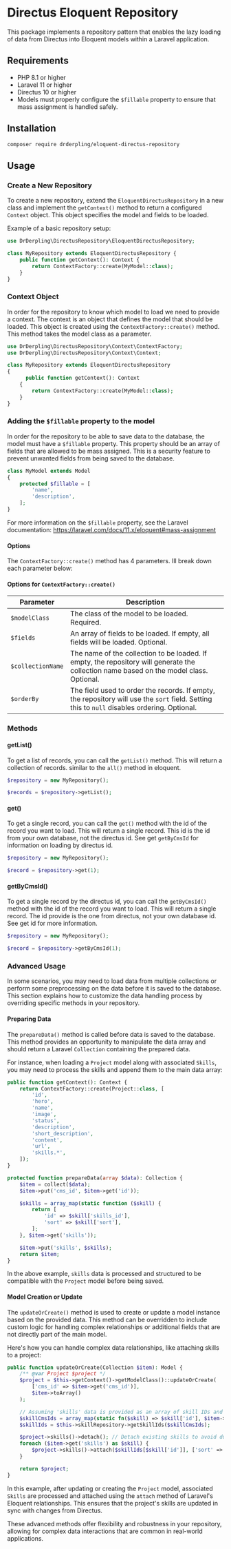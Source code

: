 # Directus Eloquent Repository

This package implements a repository pattern that enables the lazy loading of data from Directus into Eloquent models
within a Laravel application.

## Requirements

- PHP 8.1 or higher
- Laravel 11 or higher
- Directus 10 or higher
- Models must properly configure the `$fillable` property to ensure that mass assignment is handled safely.

## Installation

```bash
composer require drderpling/eloquent-directus-repository
```

## Usage

### Create a New Repository

To create a new repository, extend the `EloquentDirectusRepository` in a new class and implement the `getContext()`
method to return a configured `Context` object. This object specifies the model and fields to be loaded.

Example of a basic repository setup:

```php
use DrDerpling\DirectusRepository\EloquentDirectusRepository;

class MyRepository extends EloquentDirectusRepository {
    public function getContext(): Context {
        return ContextFactory::create(MyModel::class);
    }
}
````

### Context Object

In order for the repository to know which model to load we need to provide a context. The context is an object that
defines the model that should be loaded. This object is created using the `ContextFactory::create()` method. This method
takes the model class as a parameter.

```php
use DrDerpling\DirectusRepository\Context\ContextFactory;
use DrDerpling\DirectusRepository\Context\Context;

class MyRepository extends EloquentDirectusRepository
{
      public function getContext(): Context
    {
        return ContextFactory::create(MyModel::class);
    }
}
```

### Adding the `$fillable` property to the model

In order for the repository to be able to save data to the database, the model must have a `$fillable` property. This
property should be an array of fields that are allowed to be mass assigned. This is a security feature to prevent
unwanted fields from being saved to the database.

```php
class MyModel extends Model
{
    protected $fillable = [
        'name',
        'description',
    ];
}
```

For more information on the `$fillable` property, see the Laravel documentation: https://laravel.com/docs/11.x/eloquent#mass-assignment

#### Options

The `ContextFactory::create()` method has 4 parameters. Ill break down each parameter below:

#### Options for `ContextFactory::create()`

| Parameter         | Description                                                                                                                                  |
|-------------------|----------------------------------------------------------------------------------------------------------------------------------------------|
| `$modelClass`     | The class of the model to be loaded. Required.                                                                                               |
| `$fields`         | An array of fields to be loaded. If empty, all fields will be loaded. Optional.                                                              |
| `$collectionName` | The name of the collection to be loaded. If empty, the repository will generate the collection name based on the model class. Optional.      |
| `$orderBy`        | The field used to order the records. If empty, the repository will use the `sort` field. Setting this to `null` disables ordering. Optional. |

### Methods

#### getList()

To get a list of records, you can call the `getList()` method. This will return a collection of records. similar to
the `all()` method in eloquent.

```php
$repository = new MyRepository();

$records = $repository->getList();
```

#### get()

To get a single record, you can call the `get()` method with the id of the record you want to load. This will return a
single record. This id is the id from your own database, not the directus id. See get `getByCmsId` for information on
loading by directus id.

```php
$repository = new MyRepository();

$record = $repository->get(1);
```

#### getByCmsId()

To get a single record by the directus id, you can call the `getByCmsId()` method with the id of the record you want to
load. This will return a
single record. The id provide is the one from directus, not your own database id. See get id for more information.

```php
$repository = new MyRepository();

$record = $repository->getByCmsId(1);
```

### Advanced Usage

In some scenarios, you may need to load data from multiple collections or perform some preprocessing on the data before
it is saved to the database. This section explains how to customize the data handling process by overriding specific
methods in your repository.

#### Preparing Data

The `prepareData()` method is called before data is saved to the database. This method provides an opportunity to
manipulate the data array and should return a Laravel `Collection` containing the prepared data.

For instance, when loading a `Project` model along with associated `Skills`, you may need to process the skills and
append them to the main data array:

```php
public function getContext(): Context {
    return ContextFactory::create(Project::class, [
        'id',
        'hero',
        'name',
        'image',
        'status',
        'description',
        'short_description',
        'content',
        'url',
        'skills.*',
    ]);
}

protected function prepareData(array $data): Collection {
    $item = collect($data);
    $item->put('cms_id', $item->get('id'));

    $skills = array_map(static function ($skill) {
        return [
            'id' => $skill['skills_id'],
            'sort' => $skill['sort'],
        ];
    }, $item->get('skills'));

    $item->put('skills', $skills);
    return $item;
}
```

In the above example, `skills` data is processed and structured to be compatible with the `Project` model before being
saved.

#### Model Creation or Update

The `updateOrCreate()` method is used to create or update a model instance based on the provided data. This method can
be overridden to include custom logic for handling complex relationships or additional fields that are not directly part
of the main model.

Here's how you can handle complex data relationships, like attaching skills to a project:

```php
public function updateOrCreate(Collection $item): Model {
    /** @var Project $project */
    $project = $this->getContext()->getModelClass()::updateOrCreate(
        ['cms_id' => $item->get('cms_id')],
        $item->toArray()
    );

    // Assuming 'skills' data is provided as an array of skill IDs and sort values
    $skillCmsIds = array_map(static fn($skill) => $skill['id'], $item->get('skills'));
    $skillIds = $this->skillRepository->getSkillIds($skillCmsIds);

    $project->skills()->detach(); // Detach existing skills to avoid duplicates
    foreach ($item->get('skills') as $skill) {
        $project->skills()->attach($skillIds[$skill['id']], ['sort' => $skill['sort']]);
    }

    return $project;
}
```

In this example, after updating or creating the `Project` model, associated `Skills` are processed and attached using
the `attach` method of Laravel's Eloquent relationships. This ensures that the project's skills are updated in sync with
changes from Directus.

These advanced methods offer flexibility and robustness in your repository, allowing for complex data interactions that
are common in real-world applications.